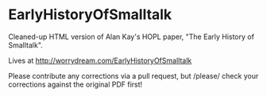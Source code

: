 EarlyHistoryOfSmalltalk
=======================

Cleaned-up HTML version of Alan Kay's HOPL paper, "The Early History of Smalltalk".

Lives at http://worrydream.com/EarlyHistoryOfSmalltalk

Please contribute any corrections via a pull request, but /please/ check your corrections against the original PDF first!